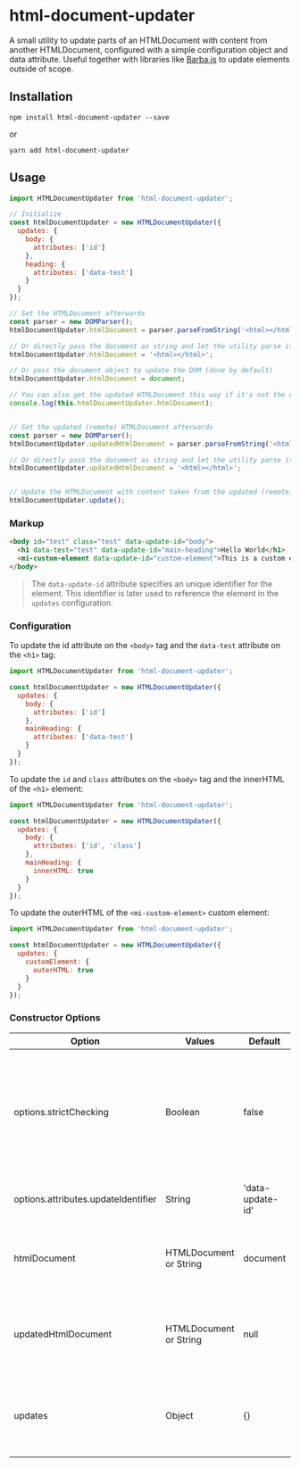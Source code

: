 # html-document-updater
A small utility to update parts of an HTMLDocument with content from another HTMLDocument, configured with a simple configuration object and data attribute. Useful together with libraries like [Barba.js](https://github.com/barbajs/barba) to update elements outside of scope.

## Installation
```console
npm install html-document-updater --save
```
or
```console
yarn add html-document-updater
```

## Usage

```js
import HTMLDocumentUpdater from 'html-document-updater';

// Initialize
const htmlDocumentUpdater = new HTMLDocumentUpdater({
  updates: {
    body: {
      attributes: ['id']
    },
    heading: {
      attributes: ['data-test']
    }
  }
});

// Set the HTMLDocument afterwards
const parser = new DOMParser();
htmlDocumentUpdater.htmlDocument = parser.parseFromString('<html></html>', 'text/html');

// Or directly pass the document as string and let the utility parse it for you
htmlDocumentUpdater.htmlDocument = '<html></html>';

// Or pass the document object to update the DOM (done by default)
htmlDocumentUpdater.htmlDocument = document;

// You can also get the updated HTMLDocument this way if it's not the document object (after calling the update function)
console.log(this.htmlDocumentUpdater.htmlDocument);


// Set the updated (remote) HTMLDocument afterwards
const parser = new DOMParser();
htmlDocumentUpdater.updatedHtmlDocument = parser.parseFromString('<html></html>', 'text/html');

// Or directly pass the document as string and let the utility parse it for you
htmlDocumentUpdater.updatedHtmlDocument = '<html></html>';


// Update the HTMLDocument with content taken from the updated (remote) HTMLDocument
htmlDocumentUpdater.update();
```

### Markup

```html
<body id="test" class="test" data-update-id="body">
  <h1 data-test="test" data-update-id="main-heading">Hello World</h1>
  <mi-custom-element data-update-id="custom-element">This is a custom element.</mi-custom-element>
</body>
```
> The `data-update-id` attribute specifies an unique identifier for the element. This identifier is later used to reference the element in the `updates` configuration.

### Configuration

To update the id attribute on the `<body>` tag and the `data-test` attribute on the `<h1>` tag:

```js
import HTMLDocumentUpdater from 'html-document-updater';

const htmlDocumentUpdater = new HTMLDocumentUpdater({
  updates: {
    body: {
      attributes: ['id']
    },
    mainHeading: {
      attributes: ['data-test']
    }
  }
});
```

To update the `id` and `class` attributes on the `<body>` tag and the innerHTML of the `<h1>` element:

```js
import HTMLDocumentUpdater from 'html-document-updater';

const htmlDocumentUpdater = new HTMLDocumentUpdater({
  updates: {
    body: {
      attributes: ['id', 'class']
    },
    mainHeading: {
      innerHTML: true
    }
  }
});
```

To update the outerHTML of the `<mi-custom-element>` custom element:

```js
import HTMLDocumentUpdater from 'html-document-updater';

const htmlDocumentUpdater = new HTMLDocumentUpdater({
  updates: {
    customElement: {
      outerHTML: true
    }
  }
});
```

### Constructor Options

| Option | Values | Default | Description |
| --- | --- | --- | --- |
| options.strictChecking | Boolean | false | Strictly check if elements exist in both HTMLDocuments and if a configuration exists for an update identifier. Throw error if that's not the case. |
| options.attributes.updateIdentifier | String | 'data-update-id' | Data attribute used for the update identifier of an element. |
| htmlDocument | HTMLDocument or String | document | The HTMLDocument. This is the HTMLDocument that gets updated. |
| updatedHtmlDocument | HTMLDocument or String | null | The updated HTMLDocument. This is the HTMLDocument the updates for the above one are taken from. |
| updates | Object | {} | The object to configure the updates to be done. See the examples above for possible options. |